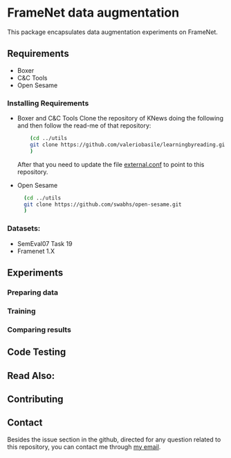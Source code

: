 # FrameNet data augmentation

This package encapsulates data augmentation experiments on FrameNet.

## Requirements
* Boxer
* C&C Tools
* Open Sesame

### Installing Requirements

* Boxer and C&C Tools
    Clone the repository of KNews doing the following and then follow the read-me of that repository:
    ```bash
        (cd ../utils
        git clone https://github.com/valeriobasile/learningbyreading.git
        )
    ```
    After that you need to update the file [external.conf](srl_nlp/external.conf) to point to this repository.

* Open Sesame
    ```bash
      (cd ../utils
      git clone https://github.com/swabhs/open-sesame.git
      )
    ```

### Datasets:
* SemEval07 Task 19
* Framenet 1.X

## Experiments
### Preparing data

### Training

### Comparing results


## Code Testing

## Read Also:

## Contributing

## Contact

Besides the issue section in the github, directed for any question related to this repository, you can contact me through [my email](brenocarvalho@ic.uff.br).